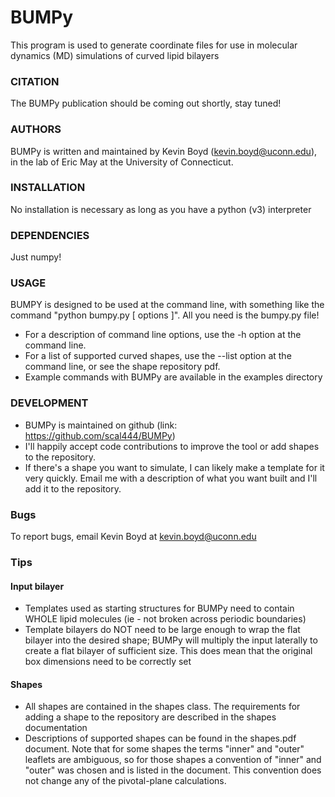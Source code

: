 #			BUMPy

This program is  used to generate coordinate files for use in molecular dynamics (MD) simulations of curved lipid bilayers

### CITATION
The BUMPy publication should be coming out shortly, stay tuned!

### AUTHORS
BUMPy is written and maintained by Kevin Boyd (kevin.boyd@uconn.edu), in the lab of Eric May at the University of Connecticut.

### INSTALLATION
No installation is necessary as long as you have a python (v3) interpreter

### DEPENDENCIES
Just numpy!

### USAGE
BUMPY is designed to be used at the command line, with something like the command "python bumpy.py [ options ]". All you
need is the bumpy.py file!

* For a description of command line options, use the -h option at the command line.
* For a list of supported curved shapes, use the --list option at the command line, or see the shape repository pdf.
* Example commands with BUMPy are available in the examples directory
### DEVELOPMENT
* BUMPy is maintained on github (link: https://github.com/scal444/BUMPy)
* I'll happily accept code contributions to improve the tool or add shapes to the repository.
* If there's a shape you want to simulate, I can likely make a template for it very quickly. Email me with a description of what you want built and I'll add it to the repository.
### Bugs
To report bugs, email Kevin Boyd at kevin.boyd@uconn.edu

### Tips

#### Input bilayer
* Templates used as starting structures for BUMPy need to contain WHOLE lipid molecules (ie - not broken across periodic boundaries)
* Template bilayers do NOT need to be large enough to wrap the flat bilayer into the desired shape; BUMPy will multiply the input laterally to create a flat bilayer of sufficient size. This does mean that the original box dimensions need to be correctly set

#### Shapes
* All shapes are contained in the shapes class. The requirements for adding a shape to the repository are described in the shapes documentation
* Descriptions of supported shapes can be found in the shapes.pdf document. Note that for some shapes the terms "inner" and "outer" leaflets are ambiguous, so for those shapes a convention of "inner" and "outer" was chosen and is listed in the document. This convention does not change any of the pivotal-plane calculations.
